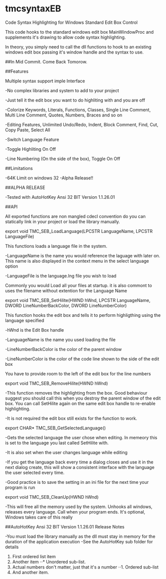 # tmcsyntaxEB

Code Syntax Highlighting for Windows Standard Edit Box Control

This code hooks to the standard windows edit box MainWindowProc and supplements it's drawing to allow code syntax highlighting.

In theory, you simply need to call the dll functions to hook to an existing windows edit box passing it's window handle and the syntax to use.


##In Mid Commit. Come Back Tomorow.


##Features

Multiple syntax support
imple Interface

-No complex libraries and system to add to your project

-Just tell it the edit box you want to do highliting with and you are off

-Colorize Keywords, Literals, Functions, Classes, Single Line Comment, Multi Line Comment, Quotes, Numbers, Braces and so on

-Editing Features, Unlimited Undo/Redo, Indent, Block Comment, Find, Cut, Copy Paste, Select All

-Switch Language Feature

-Toggle Highliting On Off

-Line Numbering (On the side of the box), Toggle On Off


##Limitations

-64K Limit on windows 32
-Alpha Release!!


##ALPHA RELEASE

-Tested with AutoHotKey Ansi 32 BIT Version 1.1.26.01


##API

All exported functions are non mangled cdecl convention do you can statically link in your project or load the library manually.

export void TMC_SEB_LoadLanguage(LPCSTR LanguageName, LPCSTR LanguageFile)

This functions loads a language file in the system. 

-LanguageName is the name you would reference the laguage with later on. This name is also displayed in the context menu in the select language option

-LanguageFile is the language.lng file you wish to load

Commonly you would Load all your files at startup. it is also commont to uses the filename without extention for the Language Name

export void TMC_SEB_SetHilite(HWND hWnd, LPCSTR LanguageName, DWORD LineNumberBackColor, DWORD LineNumberColor)

This function hooks the edit box and tells it to perform highligthing using the language specified

-hWnd is the Edit Box handle

-LanguageName is the name you used loading the file

-LineNumberBackColor is the color of the parent window

-LineNumberColor is the color of the code line shown to the side of the edit box


You have to provide room to the left of the edit box for the line numbers


export void TMC_SEB_RemoveHilite(HWND hWnd)

-This function removes the highlighting from the box. Good behaviour suggest you should call this when you destroy the parent window of the edit box. You can call SetHilite again on the same edit box handle to re-enable highlighting.

-It is not required the edit box still exists for the function to work.


export CHAR*  TMC_SEB_GetSelectedLanguage()

-Gets the selected language the user chose when editing. In memeory this is set to the language you last called SetHilite with.

-It is also set when the user changes language while editing

-If you get the language back every time a dialog closes and use it in the next dialog create, this will show a consistent interface with the language the user selected every time.

-Good practice is to save the setting in an ini file for the next time your program is run


export void TMC_SEB_CleanUp(HWND hWnd)

-This will free all the memory used by the system. Unhooks all windows, releases every language. Call when your program ends. It's optional, Windows takes care of this really


##AutoHotKey Ansi 32 BIT Version 1.1.26.01 Release Notes

-You must load the library manually as the dll must stay in memory for the duration of the application execution
-See the AutoHotKey sub folder for details


1. First ordered list item
2. Another item
⋅⋅* Unordered sub-list. 
1. Actual numbers don't matter, just that it's a number
⋅⋅1. Ordered sub-list
4. And another item.
